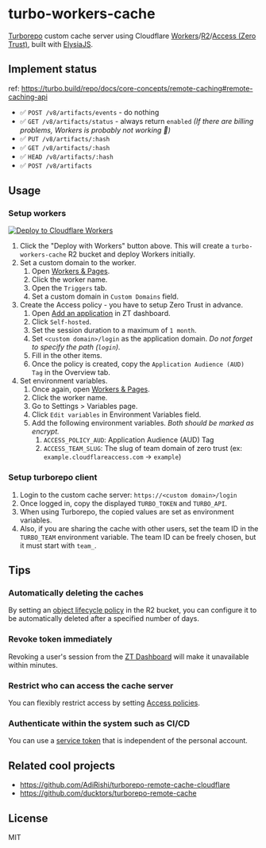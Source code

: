 # turbo-workers-cache

[Turborepo](https://turbo.build/repo) custom cache server using Cloudflare [Workers](https://developers.cloudflare.com/workers/)/[R2](https://developers.cloudflare.com/r2/)/[Access (Zero Trust)](https://developers.cloudflare.com/cloudflare-one/), built with [ElysiaJS](https://elysiajs.com/).

## Implement status

ref: https://turbo.build/repo/docs/core-concepts/remote-caching#remote-caching-api

- ✅ `POST /v8/artifacts/events` - do nothing
- ✅ `GET /v8/artifacts/status` - always return `enabled` *(If there are billing problems, Workers is probably not working 🤷)*
- ✅ `PUT /v8/artifacts/:hash`
- ✅ `GET /v8/artifacts/:hash`
- ✅ `HEAD /v8/artifacts/:hash`
- ✅ `POST /v8/artifacts`

## Usage

### Setup workers

[![Deploy to Cloudflare Workers](https://deploy.workers.cloudflare.com/button)](https://deploy.workers.cloudflare.com/?url=https://github.com/nzws/turbo-workers-cache)

1. Click the "Deploy with Workers" button above. This will create a `turbo-workers-cache` R2 bucket and deploy Workers initially.
2. Set a custom domain to the worker.
    1. Open [Workers & Pages](https://dash.cloudflare.com/?to=/:account/workers-and-pages).
    2. Click the worker name.
    3. Open the `Triggers` tab.
    4. Set a custom domain in `Custom Domains` field.
3. Create the Access policy - you have to setup Zero Trust in advance.
    1. Open [Add an application](https://one.dash.cloudflare.com/?to=/:account/access/apps/add) in ZT dashboard.
    2. Click `Self-hosted`.
    3. Set the session duration to a maximum of `1 month`.
    4. Set `<custom domain>/login` as the application domain. *Do not forget to specify the path (`login`).*
    5. Fill in the other items.
    6. Once the policy is created, copy the `Application Audience (AUD) Tag` in the Overview tab.
4. Set environment variables.
    1. Once again, open [Workers & Pages](https://dash.cloudflare.com/?to=/:account/workers-and-pages).
    2. Click the worker name.
    3. Go to Settings > Variables page.
    4. Click `Edit variables` in Environment Variables field.
    5. Add the following environment variables. *Both should be marked as encrypt.*
        1. `ACCESS_POLICY_AUD`: Application Audience (AUD) Tag
        2. `ACCESS_TEAM_SLUG`: The slug of team domain of zero trust (ex: `example.cloudflareaccess.com` -> `example`)

### Setup turborepo client

1. Login to the custom cache server: `https://<custom domain>/login`
2. Once logged in, copy the displayed `TURBO_TOKEN` and `TURBO_API`.
3. When using Turborepo, the copied values are set as environment variables.
4. Also, if you are sharing the cache with other users, set the team ID in the `TURBO_TEAM` environment variable. The team ID can be freely chosen, but it must start with `team_`.

## Tips

### Automatically deleting the caches

By setting an [object lifecycle policy](https://developers.cloudflare.com/r2/buckets/object-lifecycles/) in the R2 bucket, you can configure it to be automatically deleted after a specified number of days.

### Revoke token immediately

Revoking a user's session from the [ZT Dashboard](https://one.dash.cloudflare.com/?to=/:account/team/users) will make it unavailable within minutes.

### Restrict who can access the cache server

You can flexibly restrict access by setting [Access policies](https://developers.cloudflare.com/cloudflare-one/policies/access/).

### Authenticate within the system such as CI/CD

You can use a [service token](https://developers.cloudflare.com/cloudflare-one/identity/service-tokens/) that is independent of the personal account.

## Related cool projects

- https://github.com/AdiRishi/turborepo-remote-cache-cloudflare
- https://github.com/ducktors/turborepo-remote-cache

## License

MIT

